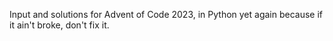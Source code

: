 Input and solutions for Advent of Code 2023, in Python yet again because if it ain't broke, don't fix it.
